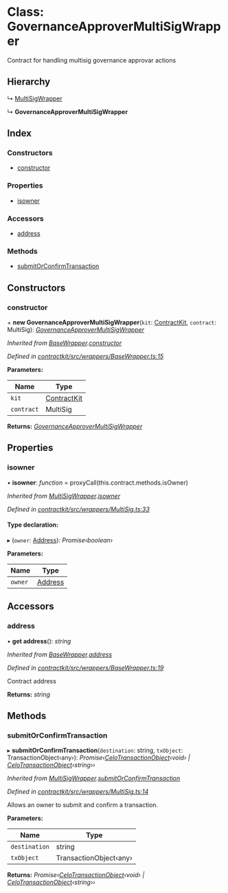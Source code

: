 # Class: GovernanceApproverMultiSigWrapper

Contract for handling multisig governance approvar actions

## Hierarchy

  ↳ [MultiSigWrapper](_wrappers_multisig_.multisigwrapper.md)

  ↳ **GovernanceApproverMultiSigWrapper**

## Index

### Constructors

* [constructor](_wrappers_governanceapprovermultisig_.governanceapprovermultisigwrapper.md#constructor)

### Properties

* [isowner](_wrappers_governanceapprovermultisig_.governanceapprovermultisigwrapper.md#isowner)

### Accessors

* [address](_wrappers_governanceapprovermultisig_.governanceapprovermultisigwrapper.md#address)

### Methods

* [submitOrConfirmTransaction](_wrappers_governanceapprovermultisig_.governanceapprovermultisigwrapper.md#submitorconfirmtransaction)

## Constructors

###  constructor

\+ **new GovernanceApproverMultiSigWrapper**(`kit`: [ContractKit](_kit_.contractkit.md), `contract`: MultiSig): *[GovernanceApproverMultiSigWrapper](_wrappers_governanceapprovermultisig_.governanceapprovermultisigwrapper.md)*

*Inherited from [BaseWrapper](_wrappers_basewrapper_.basewrapper.md).[constructor](_wrappers_basewrapper_.basewrapper.md#constructor)*

*Defined in [contractkit/src/wrappers/BaseWrapper.ts:15](https://github.com/celo-org/celo-monorepo/blob/master/packages/contractkit/src/wrappers/BaseWrapper.ts#L15)*

**Parameters:**

Name | Type |
------ | ------ |
`kit` | [ContractKit](_kit_.contractkit.md) |
`contract` | MultiSig |

**Returns:** *[GovernanceApproverMultiSigWrapper](_wrappers_governanceapprovermultisig_.governanceapprovermultisigwrapper.md)*

## Properties

###  isowner

• **isowner**: *function* = proxyCall(this.contract.methods.isOwner)

*Inherited from [MultiSigWrapper](_wrappers_multisig_.multisigwrapper.md).[isowner](_wrappers_multisig_.multisigwrapper.md#isowner)*

*Defined in [contractkit/src/wrappers/MultiSig.ts:33](https://github.com/celo-org/celo-monorepo/blob/master/packages/contractkit/src/wrappers/MultiSig.ts#L33)*

#### Type declaration:

▸ (`owner`: [Address](../modules/_base_.md#address)): *Promise‹boolean›*

**Parameters:**

Name | Type |
------ | ------ |
`owner` | [Address](../modules/_base_.md#address) |

## Accessors

###  address

• **get address**(): *string*

*Inherited from [BaseWrapper](_wrappers_basewrapper_.basewrapper.md).[address](_wrappers_basewrapper_.basewrapper.md#address)*

*Defined in [contractkit/src/wrappers/BaseWrapper.ts:19](https://github.com/celo-org/celo-monorepo/blob/master/packages/contractkit/src/wrappers/BaseWrapper.ts#L19)*

Contract address

**Returns:** *string*

## Methods

###  submitOrConfirmTransaction

▸ **submitOrConfirmTransaction**(`destination`: string, `txObject`: TransactionObject‹any›): *Promise‹[CeloTransactionObject](_wrappers_basewrapper_.celotransactionobject.md)‹void› | [CeloTransactionObject](_wrappers_basewrapper_.celotransactionobject.md)‹string››*

*Inherited from [MultiSigWrapper](_wrappers_multisig_.multisigwrapper.md).[submitOrConfirmTransaction](_wrappers_multisig_.multisigwrapper.md#submitorconfirmtransaction)*

*Defined in [contractkit/src/wrappers/MultiSig.ts:14](https://github.com/celo-org/celo-monorepo/blob/master/packages/contractkit/src/wrappers/MultiSig.ts#L14)*

Allows an owner to submit and confirm a transaction.

**Parameters:**

Name | Type |
------ | ------ |
`destination` | string |
`txObject` | TransactionObject‹any› |

**Returns:** *Promise‹[CeloTransactionObject](_wrappers_basewrapper_.celotransactionobject.md)‹void› | [CeloTransactionObject](_wrappers_basewrapper_.celotransactionobject.md)‹string››*
